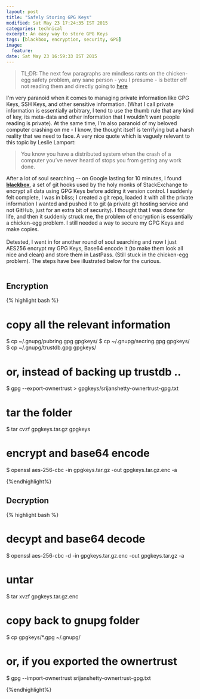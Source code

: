 ```yaml
---
layout: post
title: "Safely Storing GPG Keys"
modified: Sat May 23 17:24:35 IST 2015
categories: technical
excerpt: An easy way to store GPG Keys
tags: [blackbox, encryption, security, GPG]
image:
  feature:
date: Sat May 23 16:59:33 IST 2015
---
```


> TL;DR: The next few paragraphs are mindless rants on the chicken-egg safety problem,
any sane person - you I presume - is better off not reading them and directly going to
[here](#encryption)

I'm very paranoid when it comes to managing private information like GPG Keys, SSH Keys, and
other sensitive information. (What I call private information is essentially arbitrary, I tend to
use the thumb rule that any kind of key, its meta-data and other information that I wouldn't want
people reading is private). At the same time, I'm also paranoid of my beloved computer crashing on
me - I know, the thought itself is terrifying but a harsh reality that we need to face. A very nice
quote which is vaguely relevant to this topic by Leslie Lamport:

> You know you have a distributed system when the crash of a computer you’ve never
heard of stops you from getting any work done.

After a lot of soul searching -- on Google lasting for 10 minutes, I found
**[blackbox](https://github.com/StackExchange/blackbox)**, a set of git hooks used by the holy
monks of StackExchange to encrypt all data using GPG Keys before adding it version control.
I suddenly felt complete, I was in bliss; I created a git repo, loaded it with all the
private information I wanted and pushed it to git (a private git hosting service and not
GitHub, just for an extra bit of security). I thought that I was done for life, and then
it suddenly struck me, the problem of encryption is essentially a chicken-egg problem. I
still needed a way to secure my GPG Keys and make copies.<br><br>
Detested, I went in for another round of soul searching and now I just AES256 encrypt my GPG Keys,
Base64 encode it (to make them look all nice and clean) and store them in LastPass. (Still stuck in
the chicken-egg problem). The steps have bee illustrated below for the curious.<br><br>

## Encryption

{% highlight bash %}

# copy all the relevant information
$ cp ~/.gnupg/pubring.gpg gpgkeys/
$ cp ~/.gnupg/secring.gpg gpgkeys/
$ cp ~/.gnupg/trustdb.gpg gpgkeys/

# or, instead of backing up trustdb ..
$ gpg --export-ownertrust > gpgkeys/srijanshetty-ownertrust-gpg.txt

# tar the folder
$ tar cvzf gpgkeys.tar.gz gpgkeys

# encrypt and base64 encode
$ openssl aes-256-cbc -in gpgkeys.tar.gz -out gpgkeys.tar.gz.enc -a

{%endhighlight%}

## Decryption

{% highlight bash %}

# decypt and base64 decode
$ openssl aes-256-cbc -d -in gpgkeys.tar.gz.enc -out gpgkeys.tar.gz -a

# untar
$ tar xvzf gpgkeys.tar.gz.enc

# copy back to gnupg folder
$ cp gpgkeys/*.gpg ~/.gnupg/

# or, if you exported the ownertrust
$ gpg --import-ownertrust srijanshetty-ownertrust-gpg.txt

{%endhighlight%}

